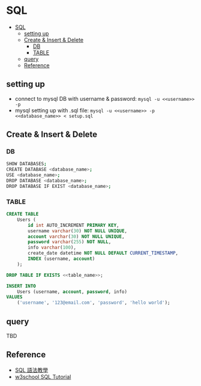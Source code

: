 # SQL
- [SQL](#sql)
  - [setting up](#setting-up)
  - [Create \& Insert \& Delete](#create--insert--delete)
    - [DB](#db)
    - [TABLE](#table)
  - [query](#query)
  - [Reference](#reference)


## setting up
- connect to mysql DB with username & password: `mysql -u <<username>> -p`
- mysql setting up with .sql file: `mysql -u <<username>> -p <<database_name>> < setup.sql`


## Create & Insert & Delete
### DB
```bash
SHOW DATABASES;
CREATE DATABASE <database_name>;
USE <database_name>;
DROP DATABASE <database_name>;
DROP DATABASE IF EXIST <database_name>;
```

### TABLE
```SQL
CREATE TABLE
    Users (
        id int AUTO_INCREMENT PRIMARY KEY,
        username varchar(30) NOT NULL UNIQUE,
        account varchar(30) NOT NULL UNIQUE,
        password varchar(255) NOT NULL,
        info varchar(100),
        create_date datetime NOT NULL DEFAULT CURRENT_TIMESTAMP,
        INDEX (username, account)
    );

DROP TABLE IF EXISTS <<table_name>>;

INSERT INTO
    Users (username, account, password, info)
VALUES
    ('username', '123@email.com', 'password', 'hello world');
```

## query
TBD

## Reference
- [SQL 語法教學](https://www.fooish.com/sql/)
- [w3school SQL Tutorial](https://www.w3schools.com/sql/)